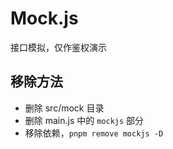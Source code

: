 # Mock.js

接口模拟，仅作鉴权演示

## 移除方法

- 删除 src/mock 目录
- 删除 main.js 中的 `mockjs` 部分
- 移除依赖，`pnpm remove mockjs -D`